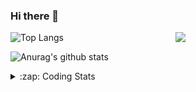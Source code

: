 ### Hi there 👋

<!--
**tao8687/tao8687** is a ✨ _special_ ✨ repository because its `README.md` (this file) appears on your GitHub profile.

Here are some ideas to get you started:

- 🔭 I’m currently working on ...
- 🌱 I’m currently learning ...
- 👯 I’m looking to collaborate on ...
- 🤔 I’m looking for help with ...
- 💬 Ask me about ...
- 📫 How to reach me: ...
- 😄 Pronouns: ...
- ⚡ Fun fact: ...
-->

<img align='right' src="https://media.giphy.com/media/M9gbBd9nbDrOTu1Mqx/giphy.gif" width="240">

  
![Top Langs](https://github-readme-stats.vercel.app/api/top-langs/?username=tao8687&layout=compact&title_color=23238E&text_color=A67D3D)

![Anurag's github stats](https://github-readme-stats.vercel.app/api?username=tao8687&show_icons=true&&text_color=A67D3D&title_color=23238E&show_icons=false&count_private=true&hide=stars)

<details>
  <summary>:zap: Coding Stats</summary>
  <br>
    
<!--START_SECTION:waka-->
![Code Time](http://img.shields.io/badge/Code%20Time-1%2C398%20hrs-blue)

![Profile Views](http://img.shields.io/badge/Profile%20Views-0-blue)

**🐱 My GitHub Data** 

> 📦 1.5 MB Used in GitHub's Storage 
 > 
> 🏆 355 Contributions in the Year 2023
 > 
> 🚫 Not Opted to Hire
 > 
> 📜 50 Public Repositories 
 > 
> 🔑 23 Private Repositories 
 > 
**I'm an Early 🐤** 

```text
🌞 Morning                1229 commits        █████████████████████░░░░   85.70 % 
🌆 Daytime                84 commits          █░░░░░░░░░░░░░░░░░░░░░░░░   05.86 % 
🌃 Evening                117 commits         ██░░░░░░░░░░░░░░░░░░░░░░░   08.16 % 
🌙 Night                  4 commits           ░░░░░░░░░░░░░░░░░░░░░░░░░   00.28 % 
```
📅 **I'm Most Productive on Wednesday** 

```text
Monday                   207 commits         ████░░░░░░░░░░░░░░░░░░░░░   14.44 % 
Tuesday                  194 commits         ███░░░░░░░░░░░░░░░░░░░░░░   13.53 % 
Wednesday                258 commits         ████░░░░░░░░░░░░░░░░░░░░░   17.99 % 
Thursday                 184 commits         ███░░░░░░░░░░░░░░░░░░░░░░   12.83 % 
Friday                   201 commits         ████░░░░░░░░░░░░░░░░░░░░░   14.02 % 
Saturday                 197 commits         ███░░░░░░░░░░░░░░░░░░░░░░   13.74 % 
Sunday                   193 commits         ███░░░░░░░░░░░░░░░░░░░░░░   13.46 % 
```


📊 **This Week I Spent My Time On** 

```text
🕑︎ Time Zone: Asia/Shanghai

💬 Programming Languages: 
Other                    8 hrs 14 mins       ██████████████████████░░░   88.12 % 
Markdown                 32 mins             █░░░░░░░░░░░░░░░░░░░░░░░░   05.86 % 
Python                   24 mins             █░░░░░░░░░░░░░░░░░░░░░░░░   04.37 % 
C++                      5 mins              ░░░░░░░░░░░░░░░░░░░░░░░░░   00.99 % 
C                        2 mins              ░░░░░░░░░░░░░░░░░░░░░░░░░   00.43 % 

🔥 Editors: 
VS Code                  9 hrs 20 mins       █████████████████████████   100.00 % 

🐱‍💻 Projects: 
jaka_robot               3 hrs 21 mins       █████████░░░░░░░░░░░░░░░░   35.94 % 
gazebo_config            1 hr 17 mins        ███░░░░░░░░░░░░░░░░░░░░░░   13.84 % 
wheeltec_description     1 hr 1 min          ███░░░░░░░░░░░░░░░░░░░░░░   10.97 % 
my_robot                 54 mins             ██░░░░░░░░░░░░░░░░░░░░░░░   09.74 % 
gazebo_models            39 mins             ██░░░░░░░░░░░░░░░░░░░░░░░   06.97 % 

💻 Operating System: 
Linux                    7 hrs 44 mins       █████████████████████░░░░   82.83 % 
Windows                  1 hr 36 mins        ████░░░░░░░░░░░░░░░░░░░░░   17.17 % 
```

**I Mostly Code in Python** 

```text
Python                   9 repos             ████████░░░░░░░░░░░░░░░░░   30.00 % 
C++                      8 repos             ███████░░░░░░░░░░░░░░░░░░   26.67 % 
JavaScript               2 repos             ██░░░░░░░░░░░░░░░░░░░░░░░   06.67 % 
Batchfile                1 repo              █░░░░░░░░░░░░░░░░░░░░░░░░   03.33 % 
HTML                     1 repo              █░░░░░░░░░░░░░░░░░░░░░░░░   03.33 % 
```



**Timeline**

![Lines of Code chart](https://raw.githubusercontent.com/tao8687/tao8687/master/assets/bar_graph.png)


 Last Updated on 20/12/2023 01:01:12 UTC
<!--END_SECTION:waka-->
</details>
